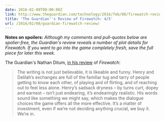 ```yaml
---
date: 2016-02-08T00:00:00Z
link: http://www.theguardian.com/technology/2016/feb/08/firewatch-review-first-person-simulation-adventure-game
title: 'The Guardian''s Review of Firewatch: 4/5'
url: /2016/02/08/guardian-firewatch-review/
---
```


**Notes on spoilers:** _Although my comments and pull-quotes below are spolier-free, the Guardian's review reveals a number of plot details for Firewatch. If you want to go into the game completely fresh, save the full piece for later this week._

The Guardian's Nathan Ditum, [in his review][guardian] of _Firewatch_: 


> The writing is not just believable, it is likeable and funny. Henry and Delilah’s exchanges are full of the familiar tug and tarry of people getting to know each other, of playing and of flirting, and of reaching out to feel less alone. Henry’s sadsack dryness – by turns curt, dopey and earnest – isn’t just endearing, it’s endearingly realistic. His words sound like something we might say, which makes the dialogue choices the game offers all the more effective. It’s a matter of investment, even if we’re not deciding anything crucial, we buy it. We’re in.

[guardian]: http://www.theguardian.com/technology/2016/feb/08/firewatch-review-first-person-simulation-adventure-game
